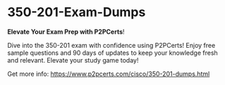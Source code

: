 # 350-201-Exam-Dumps
**Elevate Your Exam Prep with P2PCerts**!

Dive into the 350-201 exam with confidence using P2PCerts! Enjoy free sample questions and 90 days of updates to keep your knowledge fresh and relevant. Elevate your study game today!

Get more info: https://www.p2pcerts.com/cisco/350-201-dumps.html
